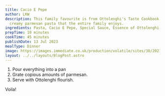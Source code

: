 ```yaml
---
title: Cacio E Pepe
author: LKW
description: This family favourite is from Ottolenghi's Taste Cookbook. Rich
  creamy parmesan pasta that the entire family enjoys.
ingredients: Pasta, Cacio E Pepe, Special Sauce, Essence of Ottolenghi
prepTime: 10 minutes
cookTime: 45 minutes
publishDate: 13 Jul 2023
mealType: Dinner
image: https://images.immediate.co.uk/production/volatile/sites/30/2021/03/Cacio-e-Pepe-e44b9f8.jpg
layout: ../../layouts/BlogPost.astro
---
```

1. Pour everything into a pan
2. Grate copious amounts of parmesan.
3. Serve with Ottolenghi flourish.

Voila!